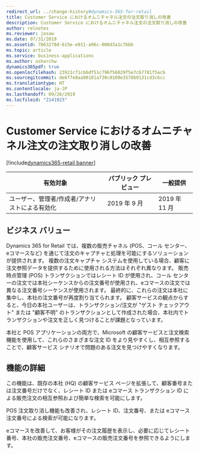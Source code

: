 ```yaml
---
redirect_url: ../change-history#dynamics-365-for-retail
title: Customer Service におけるオムニチャネル注文の注文取り消しの改善
description: Customer Service におけるオムニチャネル注文の注文取り消しの改善
author: relnotes
ms.reviewer: josaw
ms.date: 07/31/2019
ms.assetid: 7863278d-615e-e911-a96c-000d3a1c7bbb
ms.topic: article
ms.service: business-applications
ms.author: asharchw
dynamics365pdf: true
ms.openlocfilehash: 23921cf1cb6df51c796f56029f5e7cb7781f5acb
ms.sourcegitcommit: de6f7e8aa90101a730c0109e3578b9131cd3c6cc
ms.translationtype: HT
ms.contentlocale: ja-JP
ms.lasthandoff: 09/26/2019
ms.locfileid: "2141923"
---
```

# <a name="improved-order-recall-for-omnichannel-orders-in-customer-service"></a>Customer Service におけるオムニチャネル注文の注文取り消しの改善
[!include[dynamics365-retail banner](../includes/dynamics365-retail.md)]

| 有効対象    |  パブリック プレビュー | 一般提供 | 
| ---------- | ---------- |---------- |
|ユーザー、管理者/作成者/アナリストによる有効化|2019 年 9 月| 2019 年 11 月|


## <a name="business-value"></a>ビジネス バリュー
<!-- bv start -->
Dynamics 365 for Retail では、複数の販売チャネル (POS、コール センター、eコマースなど) を通じて注文のキャプチャと処理を可能にするソリューションが提供されます。 複数の注文キャプチャ システムを使用している場合、顧客に注文参照データを提供するために使用される方法はそれぞれ異なります。 販売時点管理 (POS) トランザクションではレシート ID が使用され、コール センターの注文では本社シーケンスからの注文番号が使用され、eコマースの注文では異なる注文番号シーケンスが使用されます。 最終的に、これらの注文は本社に集中し、本社の注文番号が再度割り当てられます。 顧客サービスの観点からすると、今日の本社ユーザーは、トランザクション/注文が "ゲスト チェックアウト" または "顧客不明" のトランザクションとして作成された場合、本社内でトランザクションや注文を正しく見つけることが課題となっています。 

本社と POS アプリケーションの両方で、Microsoft の顧客サービスと注文検索機能を使用して、これらのさまざまな注文 ID をより見やすくし、相互参照することで、顧客サービス シナリオで問題のある注文を見つけやすくなります。
<!-- bv end -->



## <a name="feature-details"></a>機能の詳細
<!--feature detail start -->
この機能は、既存の本社 (HQ) の顧客サービス ページを拡張して、顧客番号または注文番号だけでなく、レシート ID または eコマース トランザクション ID による販売注文の相互参照および簡単な検索を可能にします。

POS 注文取り消し機能も改善され、レシート ID、注文番号、または eコマース注文番号による検索が可能になります。

eコマースを改善して、お客様がその注文履歴を表示し、必要に応じてレシート番号、本社の販売注文番号、eコマースの販売注文番号を参照できるようにします。
<!--feature detail end -->











